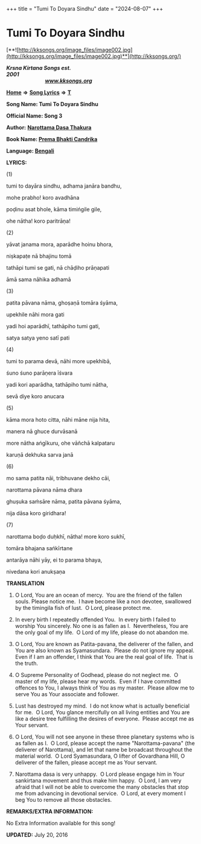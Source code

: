 +++
title = "Tumi To Doyara Sindhu"
date = "2024-08-07"
+++

# Tumi To Doyara Sindhu
[**![http://kksongs.org/image_files/image002.jpg](http://kksongs.org/image_files/image002.jpg)**](http://kksongs.org/)

**_Krsna Kirtana Songs est. 2001_**                                                                                                                                                 **_www.kksongs.org_**

**[Home](http://kksongs.org/)** **⇒** **[Song Lyrics](http://kksongs.org/lyrics.html)** **⇒** **[T](http://kksongs.org/songs/song_t.html)**

**Song Name: Tumi To Doyara Sindhu**

**Official Name: Song 3**

**Author:** **[Narottama Dasa Thakura](http://kksongs.org/authors/list/narottama.html)**

**Book Name: [Prema Bhakti Candrika](http://kksongs.org/authors/literature/pbc.html)**

**Language: [Bengali](http://kksongs.org/language/list/bengali.html)**

**LYRICS:**

(1)

tumi to dayāra sindhu, adhama janāra bandhu,

mohe prabho! koro avadhāna

poḍinu asat bhole, kāma timińgile gile,

ohe nātha! koro paritrāṇa!

(2)

yāvat janama mora, aparādhe hoinu bhora,

niṣkapaṭe nā bhajinu tomā

tathāpi tumi se gati, nā chāḍiho prāṇapati

āmā sama nāhika adhamā

(3)

patita pāvana nāma, ghoṣaṇā tomāra śyāma,

upekhile nāhi mora gati

yadi hoi aparādhī, tathāpiho tumi gati,

satya satya yeno satī pati

(4)

tumi to parama devā, nāhi more upekhibā,

śuno śuno parāṇera īśvara

yadi kori aparādha, tathāpiho tumi nātha,

sevā diye koro anucara

(5)

kāma mora hoto citta, nāhi māne nija hita,

manera nā ghuce durvāsanā

more nātha ańgīkuru, ohe vāñchā kalpataru

karuṇā dekhuka sarva janā

(6)

mo sama patita nāi, tribhuvane dekho cāi,

narottama pāvana nāma dhara

ghuṣuka saḿsāre nāma, patita pāvana śyāma,

nija dāsa koro giridhara!

(7)

narottama boḍo duḥkhī, nātha! more koro sukhī,

tomāra bhajana sańkīrtane

antarāya nāhi yāy, ei to parama bhaya,

nivedana kori anukṣaṇa

**TRANSLATION**

1) O Lord, You are an ocean of mercy.  You are the friend of the fallen souls. Please notice me.  I have become like a non devotee, swallowed by the timingila fish of lust.  O Lord, please protect me.

2) In every birth I repeatedly offended You.  In every birth I failed to worship You sincerely. No one is as fallen as I.  Nevertheless, You are the only goal of my life.  O Lord of my life, please do not abandon me.

3) O Lord, You are known as Patita-pavana, the deliverer of the fallen, and You are also known as Syamasundara.  Please do not ignore my appeal.  Even if I am an offender, I think that You are the real goal of life.  That is the truth.

4) O Supreme Personality of Godhead, please do not neglect me.  O master of my life, please hear my words.  Even if I have committed offences to You, I always think of You as my master.  Please allow me to serve You as Your associate and follower.

5) Lust has destroyed my mind.  I do not know what is actually beneficial for me.  O Lord, You glance mercifully on all living entities and You are like a desire tree fulfilling the desires of everyone.  Please accept me as Your servant.

6) O Lord, You will not see anyone in these three planetary systems who is as fallen as I.  O Lord, please accept the name "Narottama-pavana" (the deliverer of Narottama), and let that name be broadcast throughout the material world.  O Lord Syamasundara, O lifter of Govardhana Hill, O deliverer of the fallen, please accept me as Your servant.

7) Narottama dasa is very unhappy.  O Lord please engage him in Your sankirtana movement and thus make him happy.  O Lord, I am very afraid that I will not be able to overcome the many obstacles that stop me from advancing in devotional service.  O Lord, at every moment I beg You to remove all those obstacles.

**REMARKS/EXTRA INFORMATION:**

No Extra Information available for this song!

**UPDATED:** July 20, 2016